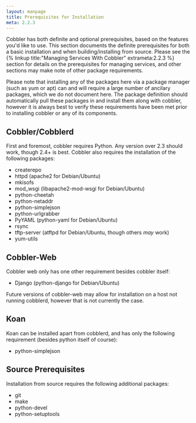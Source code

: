 ```yaml
---
layout: manpage
title: Prerequisites for Installation
meta: 2.2.3
---
```


Cobbler has both definite and optional prerequisites, based on the features you'd like to use. This section documents the definite prerequisites for both a basic installation and when building/installing from source. Please see the {% linkup title:"Managing Services With Cobbler" extrameta:2.2.3 %} section for details on the prerequisites for managing services, and other sections may make note of other package requirements.

Please note that installing any of the packages here via a package manager (such as yum or apt) can and will require a large number of ancilary packages, which we do not document here. The package definition should automatically pull these packages in and install them along with cobbler, however it is always best to verify these requirements have been met prior to installing cobbler or any of its components.

## Cobbler/Cobblerd

First and foremost, cobbler requires Python. Any version over 2.3 should work, though 2.4+ is best. Cobbler also requires the installation of the following packages:

* createrepo
* httpd (apache2 for Debian/Ubuntu)
* mkisofs
* mod_wsgi (libapache2-mod-wsgi for Debian/Ubuntu)
* python-cheetah
* python-netaddr
* python-simplejson
* python-urlgrabber
* PyYAML (python-yaml for Debian/Ubuntu)
* rsync
* tftp-server (atftpd for Debian/Ubuntu, though others _may_ work)
* yum-utils

## Cobbler-Web

Cobbler web only has one other requirement besides cobbler itself:

* Django (python-django for Debian/Ubuntu)

Future versions of cobbler-web may allow for installation on a host not running cobblerd, however that is not currently the case.

## Koan

Koan can be installed apart from cobblerd, and has only the following requirement (besides python itself of course):

* python-simplejson

## Source Prerequisites

Installation from source requires the following additional packages:

* git
* make
* python-devel
* python-setuptools
